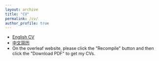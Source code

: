```yaml
---
layout: archive
title: "CV"
permalink: /cv/
author_profile: true
---
```


*   [English CV](https://www.overleaf.com/read/spjxxvkqmxwk)
*   [中文简历](https://www.overleaf.com/read/vpdhjrhbdjtz)
*   On the overleaf website, please click the "Recompile" button and then click the "Download PDF" to get my CVs.
